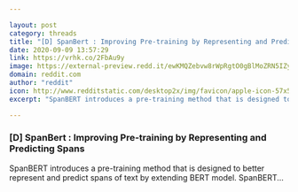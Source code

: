 ```yaml
---

layout: post
category: threads
title: "[D] SpanBert : Improving Pre-training by Representing and Predicting Spans"
date: 2020-09-09 13:57:29
link: https://vrhk.co/2FbAu9y
image: https://external-preview.redd.it/ewKMQZebvw8rWpRgtO0gBlMoZRN5IZyfYMoYfuM-icY.jpg?width=480&height=251.308900524&auto=webp&crop=480:251.308900524,smart&s=283b28d3824e4d7cfbf6fb0cecda922c3ab159c8
domain: reddit.com
author: "reddit"
icon: http://www.redditstatic.com/desktop2x/img/favicon/apple-icon-57x57.png
excerpt: "SpanBERT introduces a pre-training method that is designed to better represent and predict spans of text by extending BERT model. SpanBERT..."

---
```


### [D] SpanBert : Improving Pre-training by Representing and Predicting Spans

SpanBERT introduces a pre-training method that is designed to better represent and predict spans of text by extending BERT model. SpanBERT...